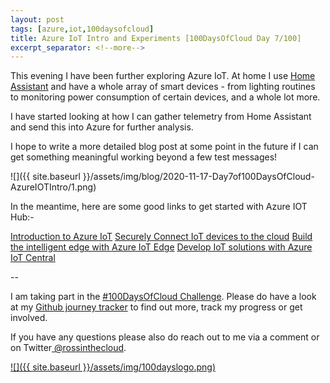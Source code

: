 ```yaml
---
layout: post
tags: [azure,iot,100daysofcloud]
title: Azure IoT Intro and Experiments [100DaysOfCloud Day 7/100] 
excerpt_separator: <!--more-->
---
```

This evening I have been further exploring Azure IoT. At home I use <a href="https://www.home-assistant.io/" target="_blank">Home Assistant</a> and have a whole array of smart devices - from lighting routines to monitoring power consumption of certain devices, and a whole lot more.

I have started looking at how I can gather telemetry from Home Assistant and send this into Azure for further analysis.

I hope to write a more detailed blog post at some point in the future if I can get something meaningful working beyond a few test messages!

![]({{ site.baseurl }}/assets/img/blog/2020-11-17-Day7of100DaysOfCloud-AzureIOTIntro/1.png)

In the meantime, here are some good links to get started with Azure IOT Hub:-

<a href="https://docs.microsoft.com/en-us/learn/paths/introduction-to-azure-iot/" target="_blank">Introduction to Azure IoT</a>
<a href="https://docs.microsoft.com/en-us/learn/paths/securely-connect-iot-devices/" target="_blank">Securely Connect IoT devices to the cloud</a>
<a href="https://docs.microsoft.com/en-us/learn/paths/build-intelligent-edge-with-azure-iot-edge/" target="_blank">Build the intelligent edge with Azure IoT Edge</a>
<a href="https://docs.microsoft.com/en-us/learn/paths/develop-iot-solutions-with-azure-iot-central/" target="_blank">Develop IoT solutions with Azure IoT Central</a>

--

I am taking part in the <a href="https://100daysofcloud.com/" target="_blank">#100DaysOfCloud Challenge</a>. Please do have a look at my <a href="https://github.com/rossinthecloud/100DaysOfCloud" target="_blank">Github journey tracker</a> to find out more, track my progress or get involved.

If you have any questions please also do reach out to me via a comment or on Twitter<a href="https://www.twitter.com/rossinthecloud" target="_blank"> @rossinthecloud</a>.

<a href="https://github.com/rossinthecloud/100DaysOfCloud" target="_blank">![]({{ site.baseurl }}/assets/img/100dayslogo.png)</a>

